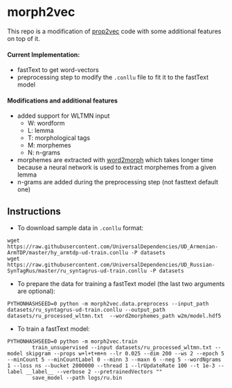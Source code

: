 # morph2vec

This repo is a modification of [prop2vec](https://github.com/oavraham1/prop2vec) code 
with some additional features on top of it.

#### Current Implementation:
* fastText to get word-vectors
* preprocessing step to modify the `.conllu` file to fit it to the fastText model

#### Modifications and additional features
* added support for WLTMN input
    * W: wordform
    * L: lemma
    * T: morphological tags
    * M: morphemes
    * N: n-grams
* morphemes are extracted with [word2morph](https://github.com/MartinXPN/word2morph)
which takes longer time because a neural network is used to extract
morphemes from a given lemma
* n-grams are added during the preprocessing step (not fasttext default one)

## Instructions
* To download sample data in `.conllu` format:
```commandline
wget https://raw.githubusercontent.com/UniversalDependencies/UD_Armenian-ArmTDP/master/hy_armtdp-ud-train.conllu -P datasets
wget https://raw.githubusercontent.com/UniversalDependencies/UD_Russian-SynTagRus/master/ru_syntagrus-ud-train.conllu -P datasets
```

* To prepare the data for training a fastText model (the last two arguments are optional):
```commandline
PYTHONHASHSEED=0 python -m morph2vec.data.preprocess --input_path datasets/ru_syntagrus-ud-train.conllu --output_path datasets/ru_processed_wltmn.txt  --word2morphemes_path w2m/model.hdf5
```

* To train a fastText model:
```commandline
PYTHONHASHSEED=0 python -m morph2vec.train 
        train_unsupervised --input datasets/ru_processed_wltmn.txt --model skipgram --props w+l+t+m+n --lr 0.025 --dim 200 --ws 2 --epoch 5 --minCount 5 --minCountLabel 0 --minn 3 --maxn 6 --neg 5 --wordNgrams 1 --loss ns --bucket 2000000 --thread 1 --lrUpdateRate 100 --t 1e-3 --label __label__ --verbose 2 --pretrainedVectors ""
        save_model --path logs/ru.bin
```
